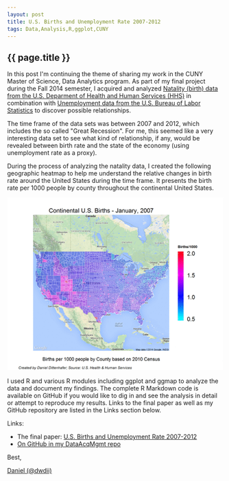 ```yaml
---
layout: post
title: U.S. Births and Unemployment Rate 2007-2012
tags: Data,Analysis,R,ggplot,CUNY
---
```

{{ page.title }}
----------------
In this post I'm continuing the theme of sharing my work in the CUNY Master of Science, Data Analytics program. As part of my final project during
the Fall 2014 semester, I acquired and analyzed [Natality (birth) data from the U.S. Deparment of Health and Human Services (HHS)](http://wonder.cdc.gov/natality-current.html) 
in combination with [Unemployment data from the U.S. Bureau of Labor Statistics](http://data.bls.gov/timeseries/LNS14000000) to discover possible relationships.

The time frame of the data sets was between 2007 and 2012, which includes the so called "Great Recession". For me, this seemed like a very interesting
data set to see what kind of relationship, if any, would be revealed between birth rate and the state of the economy (using unemployment rate as a proxy).

During the process of analyzing the natality data, I created the following geographic heatmap to help me understand the relative changes in birth rate
around the United States during the time frame. It presents the birth rate per 1000 people by county throughout the continental United States. 

![Geographic Heatmap Animation of US Births](https://raw.githubusercontent.com/dwdii/DataAcqMgmt/master/FinalProject/USBirthsGeographicAnimation.gif)

I used R and various R modules including ggplot and ggmap to analyze the data and document my findings.  The complete R Markdown code is available on GitHub
if you would like to dig in and see the analysis in detail or attempt to reproduce my results. Links to the final paper as well as my GitHub repository 
are listed in the Links section below.

Links:

* The final paper: [U.S. Births and Unemployment Rate 2007-2012](http://bit.ly/1Df6qxg)
* [On GitHub in my DataAcqMgmt repo](https://github.com/dwdii/DataAcqMgmt/tree/master/FinalProject)

Best,

[Daniel (@dwdii)](http://twitter.com/dwdii)
